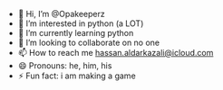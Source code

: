 - 👋 Hi, I’m @Opakeeperz
- 👀 I’m interested in python (a LOT)
- 🌱 I’m currently learning python
- 💞️ I’m looking to collaborate on no one
- 📫 How to reach me hassan.aldarkazali@icloud.com
- 😄 Pronouns: he, him, his
- ⚡ Fun fact: i am making a game

<!---
Opakeeperz/Opakeeperz is a ✨ special ✨ repository because its `README.md` (this file) appears on your GitHub profile.
You can click the Preview link to take a look at your changes.
--->
